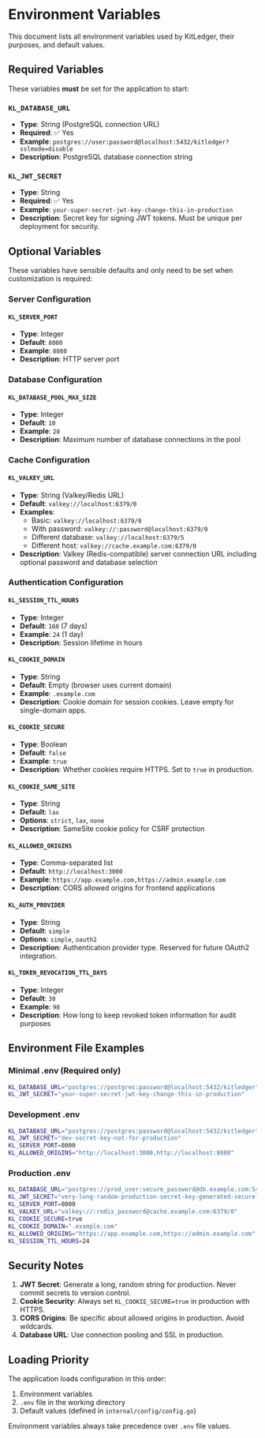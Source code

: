 # Environment Variables

This document lists all environment variables used by KitLedger, their purposes, and default values.

## Required Variables

These variables **must** be set for the application to start:

### `KL_DATABASE_URL`
- **Type**: String (PostgreSQL connection URL)
- **Required**: ✅ Yes
- **Example**: `postgres://user:password@localhost:5432/kitledger?sslmode=disable`
- **Description**: PostgreSQL database connection string

### `KL_JWT_SECRET`
- **Type**: String
- **Required**: ✅ Yes
- **Example**: `your-super-secret-jwt-key-change-this-in-production`
- **Description**: Secret key for signing JWT tokens. Must be unique per deployment for security.

## Optional Variables

These variables have sensible defaults and only need to be set when customization is required:

### Server Configuration

#### `KL_SERVER_PORT`
- **Type**: Integer
- **Default**: `8000`
- **Example**: `8080`
- **Description**: HTTP server port

### Database Configuration

#### `KL_DATABASE_POOL_MAX_SIZE`
- **Type**: Integer
- **Default**: `10`
- **Example**: `20`
- **Description**: Maximum number of database connections in the pool

### Cache Configuration

#### `KL_VALKEY_URL`
- **Type**: String (Valkey/Redis URL)
- **Default**: `valkey://localhost:6379/0`
- **Examples**: 
  - Basic: `valkey://localhost:6379/0`
  - With password: `valkey://:password@localhost:6379/0`
  - Different database: `valkey://localhost:6379/5`
  - Different host: `valkey://cache.example.com:6379/0`
- **Description**: Valkey (Redis-compatible) server connection URL including optional password and database selection

### Authentication Configuration

#### `KL_SESSION_TTL_HOURS`
- **Type**: Integer
- **Default**: `168` (7 days)
- **Example**: `24` (1 day)
- **Description**: Session lifetime in hours

#### `KL_COOKIE_DOMAIN`
- **Type**: String
- **Default**: Empty (browser uses current domain)
- **Example**: `.example.com`
- **Description**: Cookie domain for session cookies. Leave empty for single-domain apps.

#### `KL_COOKIE_SECURE`
- **Type**: Boolean
- **Default**: `false`
- **Example**: `true`
- **Description**: Whether cookies require HTTPS. Set to `true` in production.

#### `KL_COOKIE_SAME_SITE`
- **Type**: String
- **Default**: `lax`
- **Options**: `strict`, `lax`, `none`
- **Description**: SameSite cookie policy for CSRF protection

#### `KL_ALLOWED_ORIGINS`
- **Type**: Comma-separated list
- **Default**: `http://localhost:3000`
- **Example**: `https://app.example.com,https://admin.example.com`
- **Description**: CORS allowed origins for frontend applications

#### `KL_AUTH_PROVIDER`
- **Type**: String
- **Default**: `simple`
- **Options**: `simple`, `oauth2`
- **Description**: Authentication provider type. Reserved for future OAuth2 integration.

#### `KL_TOKEN_REVOCATION_TTL_DAYS`
- **Type**: Integer
- **Default**: `30`
- **Example**: `90`
- **Description**: How long to keep revoked token information for audit purposes

## Environment File Examples

### Minimal .env (Required only)
```bash
KL_DATABASE_URL="postgres://postgres:password@localhost:5432/kitledger"
KL_JWT_SECRET="your-super-secret-jwt-key-change-this-in-production"
```

### Development .env
```bash
KL_DATABASE_URL="postgres://postgres:password@localhost:5432/kitledger"
KL_JWT_SECRET="dev-secret-key-not-for-production"
KL_SERVER_PORT=8000
KL_ALLOWED_ORIGINS="http://localhost:3000,http://localhost:8080"
```

### Production .env
```bash
KL_DATABASE_URL="postgres://prod_user:secure_password@db.example.com:5432/kitledger_prod?sslmode=require"
KL_JWT_SECRET="very-long-random-production-secret-key-generated-securely"
KL_SERVER_PORT=8000
KL_VALKEY_URL="valkey://:redis_password@cache.example.com:6379/0"
KL_COOKIE_SECURE=true
KL_COOKIE_DOMAIN=".example.com"
KL_ALLOWED_ORIGINS="https://app.example.com,https://admin.example.com"
KL_SESSION_TTL_HOURS=24
```

## Security Notes

1. **JWT Secret**: Generate a long, random string for production. Never commit secrets to version control.
2. **Cookie Security**: Always set `KL_COOKIE_SECURE=true` in production with HTTPS.
3. **CORS Origins**: Be specific about allowed origins in production. Avoid wildcards.
4. **Database URL**: Use connection pooling and SSL in production.

## Loading Priority

The application loads configuration in this order:
1. Environment variables
2. `.env` file in the working directory
3. Default values (defined in `internal/config/config.go`)

Environment variables always take precedence over `.env` file values.
